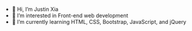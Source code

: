 - 👋 Hi, I’m Justin Xia
- 👀 I’m interested in Front-end web development
- 🌱 I’m currently learning HTML, CSS, Bootstrap, JavaScript, and jQuery

<!---
- 💞️ I’m looking to collaborate on ...
- 📫 How to reach me ...
--->

<!---
justin-xia15/justin-xia15 is a ✨ special ✨ repository because its `README.md` (this file) appears on your GitHub profile.
You can click the Preview link to take a look at your changes.
--->
